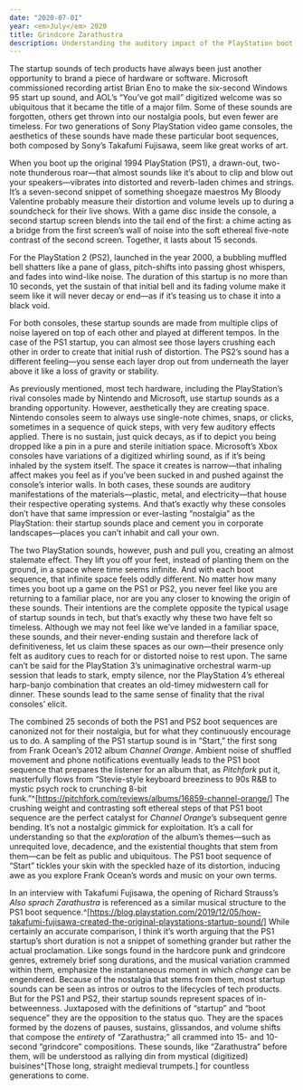 ```yaml
---
date: "2020-07-01"
year: <em>July</em> 2020
title: Grindcore Zarathustra
description: Understanding the auditory impact of the PlayStation boot sequence.
---
```


The startup sounds of tech products have always been just another opportunity to brand a piece of hardware or software. Microsoft commissioned recording artist Brian Eno to make the six-second Windows 95 start up sound, and AOL’s “You’ve got mail” digitized welcome was so ubiquitous that it became the title of a major film. Some of these sounds are forgotten, others get thrown into our nostalgia pools, but even fewer are timeless. For two generations of Sony PlayStation video game consoles, the aesthetics of these sounds have made these particular boot sequences, both composed by Sony’s Takafumi Fujisawa, seem like great works of art.

When you boot up the original 1994 PlayStation (PS1), a drawn-out, two-note thunderous roar—that almost sounds like it’s about to clip and blow out your speakers—vibrates into distorted and reverb-laden chimes and strings. It’s a seven-second snippet of something shoegaze maestros My Bloody Valentine probably measure their distortion and volume levels up to during a soundcheck for their live shows. With a game disc inside the console, a second startup screen blends into the tail end of the first: a chime acting as a bridge from the first screen’s wall of noise into the soft ethereal five-note contrast of the second screen. Together, it lasts about 15 seconds.

For the PlayStation 2 (PS2), launched in the year 2000, a bubbling muffled bell shatters like a pane of glass, pitch-shifts into passing ghost whispers, and fades into wind-like noise. The duration of this startup is no more than 10 seconds, yet the sustain of that initial bell and its fading volume make it seem like it will never decay or end—as if it’s teasing us to chase it into a black void. 

For both consoles, these startup sounds are made from multiple clips of noise layered on top of each other and played at different tempos. In the case of the PS1 startup, you can almost see those layers crushing each other in order to create that initial rush of distortion. The PS2’s sound has a different feeling—you sense each layer drop out from underneath the layer above it like a loss of gravity or stability.

As previously mentioned, most tech hardware, including the PlayStation’s rival consoles made by Nintendo and Microsoft, use startup sounds as a branding opportunity. However, aesthetically they are creating space. Nintendo consoles seem to always use single-note chimes, snaps, or clicks, sometimes in a sequence of quick steps, with very few auditory effects applied. There is no sustain, just quick decays, as if to depict you being dropped like a pin in a pure and sterile initiation space. Microsoft’s Xbox consoles have variations of a digitized whirling sound, as if it’s being inhaled by the system itself. The space it creates is narrow—that inhaling affect makes you feel as if you’ve been sucked in and pushed against the console’s interior walls. In both cases, these sounds are auditory manifestations of the materials—plastic, metal, and electricity—that house their respective operating systems. And that’s exactly why these consoles don’t have that same impression or ever-lasting “nostalgia” as the PlayStation: their startup sounds place and cement you in corporate landscapes—places you can’t inhabit and call your own.

The two PlayStation sounds, however, push and pull you, creating an almost stalemate effect. They lift you off your feet, instead of planting them on the ground, in a space where time seems infinite. And with each boot sequence, that infinite space feels oddly different. No matter how many times you boot up a game on the PS1 or PS2, you never feel like you are returning to a familiar place, nor are you any closer to knowing the origin of these sounds. Their intentions are the complete opposite the typical usage of startup sounds in tech, but that’s exactly why these two have felt so timeless. Although we may not feel like we’ve landed in a familiar space, these sounds, and their never-ending sustain and therefore lack of definitiveness, let us claim these spaces as our own—their presence only felt as auditory cues to reach for or distorted noise to rest upon. The same can’t be said for the PlayStation 3’s unimaginative orchestral warm-up session that leads to stark, empty silence, nor the PlayStation 4’s ethereal harp-banjo combination that creates an old-timey midwestern call for dinner. These sounds lead to the same sense of finality that the rival consoles’ elicit. 

The combined 25 seconds of both the PS1 and PS2 boot sequences are canonized not for their nostalgia, but for what they continuously encourage us to do. A sampling of the PS1 startup sound is in “Start,” the first song from Frank Ocean’s 2012 album *Channel Orange*. Ambient noise of shuffled movement and phone notifications eventually leads to the PS1 boot sequence that prepares the listener for an album that, as *Pitchfork* put it, masterfully flows from “Stevie-style keyboard breeziness to 90s R&B to mystic psych rock to crunching 8-bit funk.”^[https://pitchfork.com/reviews/albums/16859-channel-orange/] The crushing weight and contrasting soft ethereal steps of that PS1 boot sequence are the perfect catalyst for *Channel Orange*’s subsequent genre bending. It’s not a nostalgic gimmick for exploitation. It’s a call for understanding so that the *exploration* of the album’s themes—such as unrequited love, decadence, and the existential thoughts that stem from them—can be felt as public and ubiquitous. The PS1 boot sequence of “Start” tickles your skin with the speckled haze of its distortion, inducing awe as you explore Frank Ocean’s words and music on your own terms.

In an interview with Takafumi Fujisawa, the opening of Richard Strauss’s *Also sprach Zarathustra* is referenced as a similar musical structure to the PS1 boot sequence.^[https://blog.playstation.com/2019/12/05/how-takafumi-fujisawa-created-the-original-playstations-startup-sound/] While certainly an accurate comparison, I think it’s worth arguing that the PS1 startup’s short duration is not a snippet of something grander but rather the actual proclamation. Like songs found in the hardcore punk and grindcore genres, extremely brief song durations, and the musical variation crammed within them, emphasize the instantaneous moment in which *change* can be engendered. Because of the nostalgia that stems from them, most startup sounds can be seen as intros or outros to the lifecycles of tech products. But for the PS1 and PS2, their startup sounds represent spaces of in-betweenness. Juxtaposed with the definitions of “startup” and “boot sequence” they are the opposition to the status quo. They are the spaces formed by the dozens of pauses, sustains, glissandos, and volume shifts that compose the *entirety* of “Zarathustra;” all crammed into 15- and 10-second “grindcore” compositions. These sounds, like “Zarathustra” before them, will be understood as rallying din from mystical (digitized) buisines^[Those long, straight medieval trumpets.] for countless generations to come. 
